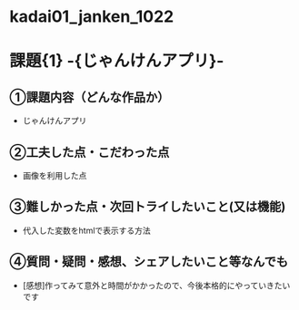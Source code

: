 # kadai01_janken_1022

# 課題{1} -{じゃんけんアプリ}-


## ①課題内容（どんな作品か）
- じゃんけんアプリ


## ②工夫した点・こだわった点
- 画像を利用した点

## ③難しかった点・次回トライしたいこと(又は機能)
- 代入した変数をhtmlで表示する方法
 

## ④質問・疑問・感想、シェアしたいこと等なんでも
- [感想]作ってみて意外と時間がかかったので、今後本格的にやっていきたいです
